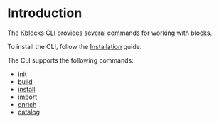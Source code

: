 # Introduction

The Kblocks CLI provides several commands for working with blocks.

To install the CLI, follow the [Installation](/docs/user-guide/01-installation.md) guide.

The CLI supports the following commands:

- [init](/docs/reference/command-line-tool/02-init.md)
- [build](/docs/reference/command-line-tool/03-build.md)
- [install](/docs/reference/command-line-tool/04-install.md)
- [import](/docs/reference/command-line-tool/05-import.md)
- [enrich](/docs/reference/command-line-tool/06-enrich.md)
- [catalog](/docs/reference/command-line-tool/07-catalog.md)

